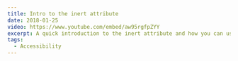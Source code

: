 ```yaml
---
title: Intro to the inert attribute
date: 2018-01-25
video: https://www.youtube.com/embed/aw95rgfpZYY
excerpt: A quick introduction to the inert attribute and how you can use it to trap focus within a modal.
tags:
  - Accessibility
---
```

